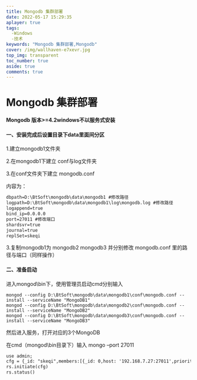 ```yaml
---
title: Mongodb 集群部署
date: 2022-05-17 15:29:35
aplayer: true
tags:
  -Windows
  -技术
keywords: "Mongodb 集群部署,Mongodb"
cover: /img/wallhaven-e7xevr.jpg
top_img: transparent
toc_number: true
aside: true
comments: true
---
```

# Mongodb 集群部署

**Mongodb 版本>=4.2windows不以服务式安装**

#### 一、安装完成后设置目录下data里面间分区

1.建立mongodb1文件夹

2.在mongodb1下建立 conf与log文件夹

3.在conf文件夹下建立 mongodb.conf

内容为：

```xml
dbpath=D:\BtSoft\mongodb\data\mongodb1 #修改路径
logpath=D:\BtSoft\mongodb\data\mongodb1\log\mongodb.log #修改路径
logappend=true
bind_ip=0.0.0.0
port=27011 #修改端口
shardsvr=true
journal=true
replSet=skeqi
```

3.复制mongodb1为 mongodb2 mongodb3 并分别修改 mongodb.conf 里的路径与端口（同样操作）

#### 二、准备启动

进入mongod\bin下，使用管理员启动cmd分别输入

```
mongod --config D:\BtSoft\mongodb\data\mongodb1\conf\mongodb.conf --install --serviceName "MongoDB1"
mongod --config D:\BtSoft\mongodb\data\mongodb2\conf\mongodb.conf --install --serviceName "MongoDB2"
mongod --config D:\BtSoft\mongodb\data\mongodb3\conf\mongodb.conf --install --serviceName "MongoDB3"
```

然后进入服务，打开对应的3个MongoDB

在cmd（mongod\bin目录下）输入 mongo –port 27011

```xml
use admin;
cfg = {_id: "skeqi",members:[{_id: 0,host: '192.168.7.27:27011',priority: 2},{_id: 1,host: '192.168.7.27:27012',priority: 1},{_id: 3,host: '192.168.7.27:27013',arbiterOnly: true}]};
rs.initiate(cfg)
rs.status()
```

